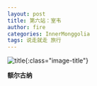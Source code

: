 ```yaml
---
layout: post
title: 第六站：室韦
author: fire
categories: InnerMonggolia 
tags: 说走就走 旅行
---
```


![title](https://image.sideproject.cn/titlex/titlex_080.jpg){:class="image-title"}

**额尔古纳**



